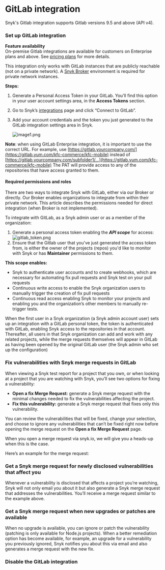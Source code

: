 # GitLab integration

Snyk's Gitlab integration supports Gitlab versions 9.5 and above \(API v4\).

### Set up GitLab integration

**Feature availability**  
On-premise Gitlab integrations are available for customers on Enterprise plans and above. See [pricing plans](https://snyk.io/plans/) for more details.

This integration only works with GitLab instances that are publicly reachable \(not on a private network\). A [Snyk Broker](https://support.snyk.io/hc/en-us/articles/360015296637-Set-up-Snyk-Broker) environment is required for private network instances.

**Steps:**

1. Generate a Personal Access Token in your GitLab. You’ll find this option in your user account settings area, in the **Access Tokens** section.
2. Go to Snyk’s [integrations](https://app.snyk.io/integrations) page and click “Connect to GitLab”.
3. Add your account credentials and the token you just generated to the GitLab integration settings area in Snyk.

   ![image1.png](https://support.snyk.io/hc/article_attachments/360007145478/uuid-aa58b5a9-dd17-3219-6067-4ee6e3f4b384-en.png)

**Note**: when using GitLab Enterprise integration, it is important to use the correct URL. For example, use [https://gitlab.yourcompany.com/](https://gitlab.yum.com/kfc-commerce/kfc-mobile) instead of [https://gitlab.yourcompany.com/subfolder1/...](https://gitlab.yum.com/kfc-commerce/kfc-mobile) The PAT will provide access to any of the repositories that have access granted to them. 

#### Required permissions and roles

There are two ways to integrate Snyk with GitLab, either via our Broker or directly. Our Broker enables organizations to integrate from within their private network. This article describes the permissions needed for direct integration \(when Broker is not implemented\).

To integrate with GitLab, as a Snyk admin user or as a member of the organization:

1. Generate a personal access token enabling the _**API scope**_ for access:![gitlab\_token.png](https://support.snyk.io/hc/article_attachments/360009078218/gitlab_token.png)
2. Ensure that the Gitlab user that you've just generated the access token from, is either the owner of the projects \(repos\) you'd like to monitor with Snyk or has **Maintainer** permissions to them.

**This scope enables:**

* Snyk to authenticate user accounts and to create webhooks, which are necessary for automating fix pull requests and Snyk test on your pull requests
* Continuous write access to enable the Snyk organization users to manually trigger the creation of fix pull requests
* Continuous read access enabling Snyk to monitor your projects and enabling you and the organization’s other members to manually re-trigger tests.

When the first user in a Snyk organization \(a Snyk admin account user\) sets up an integration with a GitLab personal token, the token is authenticated with GitLab, enabling Snyk access to the repositories in that account. Thereafter, all users in that Snyk organization can add and work with any related projects, while the merge requests themselves will appear in GitLab as having been opened by the original GitLab user \(the Snyk admin who set up the configuration\)

### **Fix vulnerabilities with Snyk merge requests in GitLab**

When viewing a Snyk test report for a project that you own, or when looking at a project that you are watching with Snyk, you’ll see two options for fixing a vulnerability:

* **Open a fix Merge Request:** generate a Snyk merge request with the minimal changes needed to fix the vulnerabilities affecting the project.
* **Fix this vulnerability:** generate a Snyk merge request that fixes only this vulnerability.

You can review the vulnerabilities that will be fixed, change your selection, and choose to ignore any vulnerabilities that can’t be fixed right now before opening the merge request on the **Open a fix Merge Request** page.

When you open a merge request via snyk.io, we will give you a heads-up when this is the case.

Here’s an example for the merge request:

### Get a Snyk merge request for newly disclosed vulnerabilities that affect you

Whenever a vulnerability is disclosed that affects a project you’re watching, Snyk will not only email you about it but also generate a Snyk merge request that addresses the vulnerabilities. You’ll receive a merge request similar to the example above.

### Get a Snyk merge request when new upgrades or patches are available

When no upgrade is available, you can ignore or patch the vulnerability \(patching is only available for Node.js projects\). When a better remediation option has become available, for example, an upgrade for a vulnerability you previously ignored, Snyk notifies you about this via email and also generates a merge request with the new fix.

### Disable the GitLab integration

